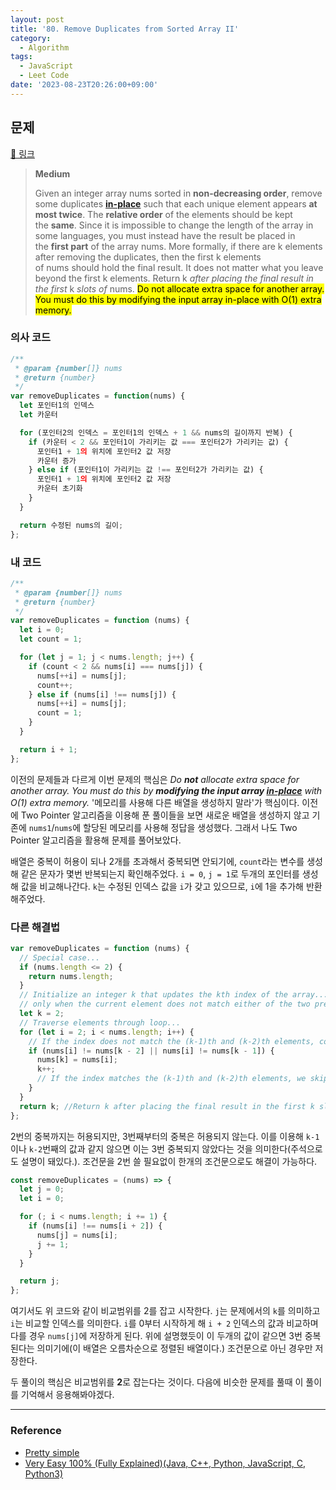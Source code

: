 ```yaml
---
layout: post
title: '80. Remove Duplicates from Sorted Array II'
category:
  - Algorithm
tags:
  - JavaScript
  - Leet Code
date: '2023-08-23T20:26:00+09:00'
---
```


## 문제

[🔗 링크](https://leetcode.com/problems/remove-duplicates-from-sorted-array-ii/)

> **Medium**
>
> Given an integer array nums sorted in **non-decreasing order**, remove some duplicates **[in-place](https://en.wikipedia.org/wiki/In-place_algorithm)** such that each unique element appears **at most twice**. The **relative order** of the elements should be kept the **same**.
> Since it is impossible to change the length of the array in some languages, you must instead have the result be placed in the **first part** of the array nums. More formally, if there are k elements after removing the duplicates, then the first k elements of nums should hold the final result. It does not matter what you leave beyond the first k elements.
> Return k *after placing the final result in the first* k *slots of* nums.
> <mark>Do not allocate extra space for another array. You must do this by modifying the input array in-place with O(1) extra memory.</mark>

### 의사 코드

```javascript
/**
 * @param {number[]} nums
 * @return {number}
 */
var removeDuplicates = function(nums) {
  let 포인터1의 인덱스
  let 카운터

  for (포인터2의 인덱스 = 포인터1의 인덱스 + 1 && nums의 길이까지 반복) {
    if (카운터 < 2 && 포인터1이 가리키는 값 === 포인터2가 가리키는 값) {
	  포인터1 + 1의 위치에 포인터2 값 저장
	  카운터 증가
    } else if (포인터1이 가리키는 값 !== 포인터2가 가리키는 값) {
	  포인터1 + 1의 위치에 포인터2 값 저장
	  카운터 초기화
    }
  }

  return 수정된 nums의 길이;
};
```

### 내 코드

```javascript
/**
 * @param {number[]} nums
 * @return {number}
 */
var removeDuplicates = function (nums) {
  let i = 0;
  let count = 1;

  for (let j = 1; j < nums.length; j++) {
    if (count < 2 && nums[i] === nums[j]) {
      nums[++i] = nums[j];
      count++;
    } else if (nums[i] !== nums[j]) {
      nums[++i] = nums[j];
      count = 1;
    }
  }

  return i + 1;
};
```

이전의 문제들과 다르게 이번 문제의 핵심은 _Do **not** allocate extra space for another array. You must do this by **modifying the input array [in-place](https://en.wikipedia.org/wiki/In-place_algorithm)** with O(1) extra memory._ '메모리를 사용해 다른 배열을 생성하지 말라'가 핵심이다. 이전에 Two Pointer 알고리즘을 이용해 푼 풀이들을 보면 새로운 배열을 생성하지 않고 기존에 `nums1`/`nums`에 할당된 메모리를 사용해 정답을 생성했다. 그래서 나도 Two Pointer 알고리즘을 활용해 문제를 풀어보았다.

배열은 중복이 허용이 되나 2개를 초과해서 중복되면 안되기에, `count`라는 변수를 생성해 같은 문자가 몇번 반복되는지 확인해주었다. `i = 0`, `j = 1`로 두개의 포인터를 생성해 값을 비교해나간다. `k`는 수정된 인덱스 값을 `i`가 갖고 있으므로, `i`에 1을 추가해 반환해주었다.

### 다른 해결법

```javascript
var removeDuplicates = function (nums) {
  // Special case...
  if (nums.length <= 2) {
    return nums.length;
  }
  // Initialize an integer k that updates the kth index of the array...
  // only when the current element does not match either of the two previous indexes...
  let k = 2;
  // Traverse elements through loop...
  for (let i = 2; i < nums.length; i++) {
    // If the index does not match the (k-1)th and (k-2)th elements, count that element...
    if (nums[i] != nums[k - 2] || nums[i] != nums[k - 1]) {
      nums[k] = nums[i];
      k++;
      // If the index matches the (k-1)th and (k-2)th elements, we skip it...
    }
  }
  return k; //Return k after placing the final result in the first k slots of nums...
};
```

2번의 중복까지는 허용되지만, 3번째부터의 중복은 허용되지 않는다. 이를 이용해 `k-1`이나 `k-2`번째의 값과 같지 않으면 이는 3번 중복되지 않았다는 것을 의미한다(주석으로도 설명이 돼있다.). 조건문을 2번 쓸 필요없이 한개의 조건문으로도 해결이 가능하다.

```javascript
const removeDuplicates = (nums) => {
  let j = 0;
  let i = 0;

  for (; i < nums.length; i += 1) {
    if (nums[i] !== nums[i + 2]) {
      nums[j] = nums[i];
      j += 1;
    }
  }

  return j;
};
```

여기서도 위 코드와 같이 비교범위를 2를 잡고 시작한다. `j`는 문제에서의 `k`를 의미하고 `i`는 비교할 인덱스를 의미한다. `i`를 0부터 시작하게 해 `i + 2` 인덱스의 값과 비교하며 다를 경우 `nums[j]`에 저장하게 된다. 위에 설명했듯이 이 두개의 값이 같으면 3번 중복된다는 의미기에(이 배열은 오름차순으로 정렬된 배열이다.) 조건문으로 아닌 경우만 저장한다.

두 풀이의 핵심은 비교범위를 **2**로 잡는다는 것이다. 다음에 비슷한 문제를 풀때 이 풀이를 기억해서 응용해봐야겠다.

---

### Reference

- [Pretty simple](https://leetcode.com/problems/remove-duplicates-from-sorted-array-ii/solutions/599075/javascript-pretty-simple/?envType=study-plan-v2&envId=top-interview-150#:~:text=%5BJavaScript%5D%20Pretty%20simple)
- [Very Easy 100% (Fully Explained)(Java, C++, Python, JavaScript, C, Python3)](https://leetcode.com/problems/remove-duplicates-from-sorted-array-ii/solutions/2415500/very-easy-100-fully-explained-java-c-python-javascript-c-python3/?envType=study-plan-v2&envId=top-interview-150#:~:text=JavaScript%20Solution%3A)
